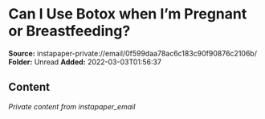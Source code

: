 # Can I Use Botox when I’m Pregnant or Breastfeeding?

**Source:** instapaper-private://email/0f599daa78ac6c183c90f90876c2106b/
**Folder:** Unread
**Added:** 2022-03-03T01:56:37




## Content
*Private content from instapaper_email*
